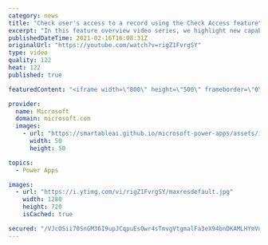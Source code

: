 ```yaml
---
category: news
title: "Check user's access to a record using the Check Access feature"
excerpt: "In this feature overview video series, we highlight new capabilities included in the latest update to Microsoft Power Apps.  This featured product update to Power Apps highlights check access, a new record level security feature admins can use to check and assign security roles.  Get the most out of"
publishedDateTime: 2021-02-16T16:08:31Z
originalUrl: "https://youtube.com/watch?v=rigZ1FvrgSY"
type: video
quality: 122
heat: 122
published: true

featuredContent: "<iframe width=\"800\" height=\"500\" frameborder=\"0\" src=\"https://www.youtube.com/embed/rigZ1FvrgSY\" allow=\"accelerometer; autoplay; encrypted-media; gyroscope; picture-in-picture\" allowfullscreen></iframe>"

provider:
  name: Microsoft
  domain: microsoft.com
  images:
    - url: "https://smartableai.github.io/microsoft-power-apps/assets/images/organizations/microsoft.com-50x50.jpg"
      width: 50
      height: 50

topics:
  - Power Apps

images:
  - url: "https://i.ytimg.com/vi/rigZ1FvrgSY/maxresdefault.jpg"
    width: 1280
    height: 720
    isCached: true

secured: "/VJcOSii70SnGM36I9upJCqpuEsOwr4sTmvgVtgmalFa3eX94bnDKAMLHYmVnfeh4v4EvXBoSSDFnG7hx6uJu2TtUgkDdVRpvkK08GVl6IYmj2LWUOVDdbbIvRWQQtVqLhrBF5tmQXpl7d6R5TfUM1sfMc/mIvIHxIGfNnRDFBxDjuwWlZ1mrS91xFTwgV+1Mj7ggCdzisfWPuqaQarZAYKFEM4+qTwUAw59mhcxza+PHNhcktrD11SvFei7SlF0WJm0EaUWYuKpvuNR7OCHsLMYQ/VNAjTjUvvxrNPgxJVfkKxhgXE/PyoyIL56hGedH1INmgB9odu41kNZ8XnZoCl/vLyDC6CTlozwLB+BE+v0NxATHJGjvzs7iKYlP/HoLsxQQ/Ti7DPAL9y2GTls/NYnX4UVDRDIEgg5NXYpuaFt6G62P7O0e/4XRbEYWAR+;tiDZoc27LunHqdGmsbSPHg=="
---
```


